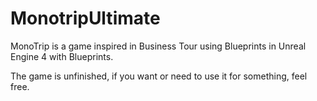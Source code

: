 # MonotripUltimate

MonoTrip is a game inspired in Business Tour using Blueprints in Unreal Engine 4 with Blueprints.

The game is unfinished, if you want or need to use it for something, feel free.


